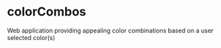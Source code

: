 # colorCombos
Web application providing appealing color combinations based on a user selected color(s)
